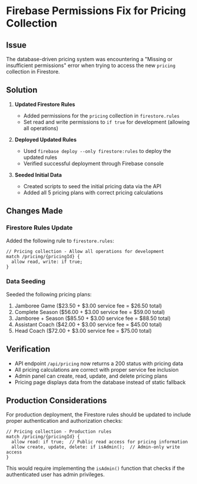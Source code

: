 # Firebase Permissions Fix for Pricing Collection

## Issue

The database-driven pricing system was encountering a "Missing or insufficient permissions" error when trying to access the new `pricing` collection in Firestore.

## Solution

1. **Updated Firestore Rules**
   - Added permissions for the `pricing` collection in `firestore.rules`
   - Set read and write permissions to `if true` for development (allowing all operations)

2. **Deployed Updated Rules**
   - Used `firebase deploy --only firestore:rules` to deploy the updated rules
   - Verified successful deployment through Firebase console

3. **Seeded Initial Data**
   - Created scripts to seed the initial pricing data via the API
   - Added all 5 pricing plans with correct pricing calculations

## Changes Made

### Firestore Rules Update

Added the following rule to `firestore.rules`:

```
// Pricing collection - Allow all operations for development
match /pricing/{pricingId} {
  allow read, write: if true;
}
```

### Data Seeding

Seeded the following pricing plans:
1. Jamboree Game ($23.50 + $3.00 service fee = $26.50 total)
2. Complete Season ($56.00 + $3.00 service fee = $59.00 total)
3. Jamboree + Season ($85.50 + $3.00 service fee = $88.50 total)
4. Assistant Coach ($42.00 + $3.00 service fee = $45.00 total)
5. Head Coach ($72.00 + $3.00 service fee = $75.00 total)

## Verification

- API endpoint `/api/pricing` now returns a 200 status with pricing data
- All pricing calculations are correct with proper service fee inclusion
- Admin panel can create, read, update, and delete pricing plans
- Pricing page displays data from the database instead of static fallback

## Production Considerations

For production deployment, the Firestore rules should be updated to include proper authentication and authorization checks:

```
// Pricing collection - Production rules
match /pricing/{pricingId} {
  allow read: if true;  // Public read access for pricing information
  allow create, update, delete: if isAdmin();  // Admin-only write access
}
```

This would require implementing the `isAdmin()` function that checks if the authenticated user has admin privileges.
